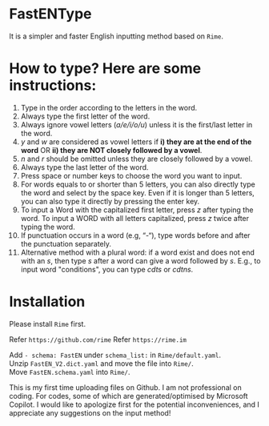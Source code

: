 # FastENType
It is a simpler and faster English inputting method based on `Rime`.


# How to type? Here are some instructions:
1. Type in the order according to the letters in the word. 
2. Always type the first letter of the word. 
3. Always ignore vowel letters (_a/e/i/o/u_) unless it is the first/last letter in the word.
4. _y_ and _w_ are considered as vowel letters if **i) they are at the end of the word** OR **ii) they are NOT closely followed by a vowel**. 
5. _n_ and _r_ should be omitted unless they are closely followed by a vowel. 
6. Always type the last letter of the word.
7. Press space or number keys to choose the word you want to input.
8. For words equals to or shorter than 5 letters, you can also directly type the word and select by the space key. Even if it is longer than 5 letters, you can also type it directly by pressing the enter key.
9. To input a Word with the capitalized first letter, press _z_ after typing the word. To input a WORD with all letters capitalized, press _z_ twice after typing the word.
10. If punctuation occurs in a word (e.g, “-“), type words before and after the punctuation separately.
11. Alternative method with a plural word: if a word exist and does not end with an _s_, then type _s_ after a word can give a word followed by _s_. E.g., to input word "conditions", you can type _cdts_ or _cdtns_.


# Installation
Please install `Rime` first.

Refer `https://github.com/rime`
Refer `https://rime.im`



Add `- schema: FastEN` under `schema_list:` in `Rime/default.yaml`.  
Unzip `FastEN_V2.dict.yaml` and move the file into `Rime/`.  
Move `FastEN.schema.yaml` into `Rime/`.  


This is my first time uploading files on Github. I am not professional on coding. For codes, some of which are generated/optimised by Microsoft Copilot. I would like to apologize first for the potential inconveniences, and I appreciate any suggestions on the input method!
